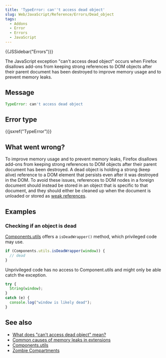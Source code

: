 ```yaml
---
title: 'TypeError: can''t access dead object'
slug: Web/JavaScript/Reference/Errors/Dead_object
tags:
  - Addons
  - Error
  - Errors
  - JavaScript
---
```

{{JSSidebar("Errors")}}

The JavaScript exception "can't access dead object" occurs when Firefox disallows
add-ons from keeping strong references to DOM objects after their parent document has been
destroyed to improve memory usage and to prevent memory leaks.

## Message

```js
TypeError: can't access dead object
```

## Error type

{{jsxref("TypeError")}}

## What went wrong?

To improve memory usage and to prevent memory leaks, Firefox disallows add-ons from
keeping strong references to DOM objects after their parent document has been destroyed. A
dead object is holding a strong (keep alive) reference to a DOM element that persists
even after it was destroyed in the DOM. To avoid these issues, references to DOM nodes
in a foreign document should instead be stored in an object that is specific to that
document, and they should either be cleaned up when the document is unloaded or stored as
[weak references](/en-US/docs/Mozilla/Tech/XPCOM/Language_Bindings/Components.utils.getWeakReference).

## Examples

### Checking if an object is dead

[Components.utils](/en-US/docs/Mozilla/Tech/XPCOM/Language_Bindings/Components.utils)
offers a `isDeadWrapper()` method, which privileged code may use.

```js
if (Components.utils.isDeadWrapper(window)) {
  // dead
}
```

Unprivileged code has no access to Component.utils and might only be able catch the
exception.

```js
try {
  String(window);
}
catch (e) {
  console.log("window is likely dead");
}
```

## See also

- [What does "can't access dead object" mean?](https://blog.mozilla.org/addons/2012/09/12/what-does-cant-access-dead-object-mean/)
- [Common causes of memory leaks in extensions](/en-US/docs/Extensions/Common_causes_of_memory_leaks_in_extensions)
- [Components.utils](/en-US/docs/Mozilla/Tech/XPCOM/Language_Bindings/Components.utils)
- [Zombie Compartments](/en-US/docs/Mozilla/Zombie_compartments)
